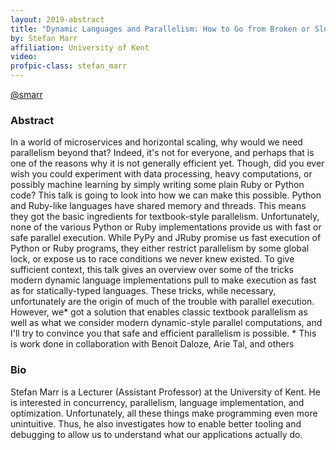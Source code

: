 ```yaml
---
layout: 2019-abstract
title: "Dynamic Languages and Parallelism: How to Go from Broken or Slow to Safe and Efficient?"
by: Stefan Marr
affiliation: University of Kent
video: 
profpic-class: stefan_marr
---
```


[@smarr](https://twitter.com/smarr)
<br/>

### Abstract

In a world of microservices and horizontal scaling, why would we need parallelism beyond that? Indeed, it's not for everyone, and perhaps that is one of the reasons why it is not generally efficient yet. Though, did you ever wish you could experiment with data processing, heavy computations, or possibly machine learning by simply writing some plain Ruby or Python code? This talk is going to look into how we can make this possible. Python and Ruby-like languages have shared memory and threads. This means they got the basic ingredients for textbook-style parallelism. Unfortunately, none of the various Python or Ruby implementations provide us with fast or safe parallel execution. While PyPy and JRuby promise us fast execution of Python or Ruby programs, they either restrict parallelism by some global lock, or expose us to race conditions we never knew existed. To give sufficient context, this talk gives an overview over some of the tricks  modern dynamic language implementations pull to make execution as fast as for statically-typed languages. These tricks, while necessary, unfortunately are the origin of much of the trouble with parallel execution. However, we* got a solution that enables classic textbook parallelism as well as what we consider modern dynamic-style parallel computations, and I'll try to convince you that safe and efficient parallelism is possible. * This is work done in collaboration with Benoit Daloze, Arie Tal, and others

### Bio

Stefan Marr is a Lecturer (Assistant Professor) at the University of Kent. He is interested in concurrency, parallelism, language implementation, and optimization. Unfortunately, all these things make programming even more unintuitive. Thus, he also investigates how to enable better tooling and debugging to allow us to understand what our applications actually do.


